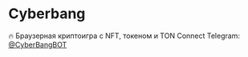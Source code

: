 # Cyberbang

🔥 Браузерная криптоигра с NFT, токеном и TON Connect
Telegram: [@CyberBangBOT](https://t.me/CyberBangBOT)
